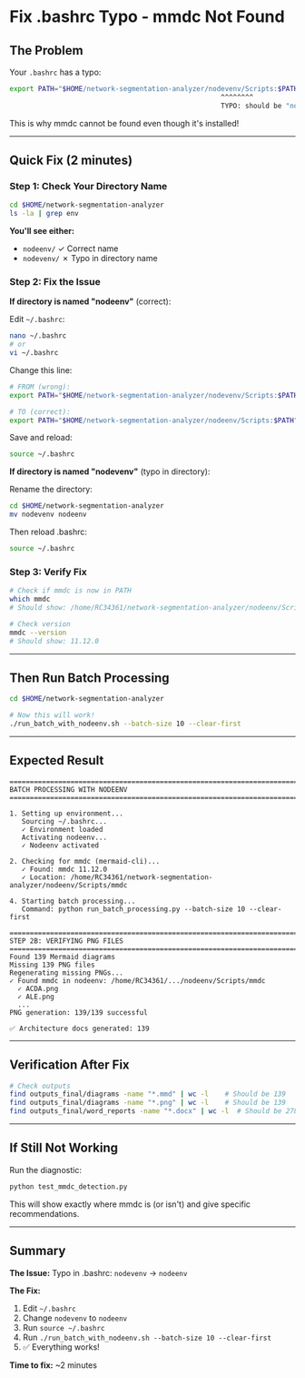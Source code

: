 # Fix .bashrc Typo - mmdc Not Found

## The Problem

Your `.bashrc` has a typo:

```bash
export PATH="$HOME/network-segmentation-analyzer/nodevenv/Scripts:$PATH"
                                                    ^^^^^^^^
                                                    TYPO: should be "nodeenv"
```

This is why mmdc cannot be found even though it's installed!

---

## Quick Fix (2 minutes)

### Step 1: Check Your Directory Name

```bash
cd $HOME/network-segmentation-analyzer
ls -la | grep env
```

**You'll see either:**
- `nodeenv/` ✓ Correct name
- `nodevenv/` ✗ Typo in directory name

### Step 2: Fix the Issue

**If directory is named "nodeenv"** (correct):

Edit `~/.bashrc`:
```bash
nano ~/.bashrc
# or
vi ~/.bashrc
```

Change this line:
```bash
# FROM (wrong):
export PATH="$HOME/network-segmentation-analyzer/nodevenv/Scripts:$PATH"

# TO (correct):
export PATH="$HOME/network-segmentation-analyzer/nodeenv/Scripts:$PATH"
```

Save and reload:
```bash
source ~/.bashrc
```

**If directory is named "nodevenv"** (typo in directory):

Rename the directory:
```bash
cd $HOME/network-segmentation-analyzer
mv nodevenv nodeenv
```

Then reload .bashrc:
```bash
source ~/.bashrc
```

### Step 3: Verify Fix

```bash
# Check if mmdc is now in PATH
which mmdc
# Should show: /home/RC34361/network-segmentation-analyzer/nodeenv/Scripts/mmdc

# Check version
mmdc --version
# Should show: 11.12.0
```

---

## Then Run Batch Processing

```bash
cd $HOME/network-segmentation-analyzer

# Now this will work!
./run_batch_with_nodeenv.sh --batch-size 10 --clear-first
```

---

## Expected Result

```
================================================================================
BATCH PROCESSING WITH NODEENV
================================================================================

1. Setting up environment...
   Sourcing ~/.bashrc...
   ✓ Environment loaded
   Activating nodeenv...
   ✓ Nodeenv activated

2. Checking for mmdc (mermaid-cli)...
   ✓ Found: mmdc 11.12.0
   ✓ Location: /home/RC34361/network-segmentation-analyzer/nodeenv/Scripts/mmdc

4. Starting batch processing...
   Command: python run_batch_processing.py --batch-size 10 --clear-first

================================================================================
STEP 2B: VERIFYING PNG FILES
================================================================================
Found 139 Mermaid diagrams
Missing 139 PNG files
Regenerating missing PNGs...
✓ Found mmdc in nodeenv: /home/RC34361/.../nodeenv/Scripts/mmdc
  ✓ ACDA.png
  ✓ ALE.png
  ...
PNG generation: 139/139 successful

✅ Architecture docs generated: 139
```

---

## Verification After Fix

```bash
# Check outputs
find outputs_final/diagrams -name "*.mmd" | wc -l    # Should be 139
find outputs_final/diagrams -name "*.png" | wc -l    # Should be 139
find outputs_final/word_reports -name "*.docx" | wc -l  # Should be 278+
```

---

## If Still Not Working

Run the diagnostic:

```bash
python test_mmdc_detection.py
```

This will show exactly where mmdc is (or isn't) and give specific recommendations.

---

## Summary

**The Issue:** Typo in .bashrc: `nodevenv` → `nodeenv`

**The Fix:**
1. Edit `~/.bashrc`
2. Change `nodevenv` to `nodeenv`
3. Run `source ~/.bashrc`
4. Run `./run_batch_with_nodeenv.sh --batch-size 10 --clear-first`
5. ✅ Everything works!

**Time to fix:** ~2 minutes

